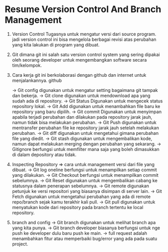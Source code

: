 # Resume Version Control And Branch Management
1. Version Control Tugasnya untuk mengatur versi dari source program. jadi version control ini  bisa mengelola berbagai revisi atas perubahan yang kita lakukan di program yang dibuat.

2. Git dimana git ini salah satu version control system yang sering dipakai oleh seorang developer untuk mengembangkan software secara tim/kelompok. 

3. Cara kerja git ini berkolaborasi dengan github dan internet untuk menjalankannya. github  

    -> Git config  digunakan untuk mengatur setting bagaimana git tampak dan bekerja.
    -> Git clone digunakan untuk mendownload apa yang sudah ada di repository.
    -> Git Status Digunakan untuk mengecek status repository lokal.
    -> Git Add digunakan untuk menambahkan file baru ke repository yang baru dipilih.
    -> Git commit Digunakan untuk menyimpan apabila terjadi perubahan dan dilakukan pada repository jarak jauh, namun tidak bisa melakukan perubahan.
    -> Git Push digunakan untuk mentransfer perubahan file ke repository jarak jauh setelah melakukan perubahan.
    -> Git diff digunakan untuk mengetahui gimana perubahan file yang diedit.
    -> Git stash digunakan untuk mengembalikan kode, namun dapat melakukan merging dengan perubahan yang sekarang.
    -> Gitignore berfungsi untuk memfilter mana saja yang boleh dimasukkan di dalam depository atau tidak.

4. Inspecting Repository
    => cara untuk management versi dari file yang dibuat.
    -> Git log oneline berfungsi untuk menampilkan setiap commit yang dilakukan.
    -> Git Checkout berfungsi untuk  menampilkan commit sebelumnya.
    -> Git Reset digunakan untuk mengembalikan cabang ke statusnya dalam penerapan sebelumnya.
    -> Git remote digunakan petunjuk ke versi repositori yang biasanya disimpan di server lain. 
    -> Git Fetch digunakan untuk mengetahui perubahan yang ada di remote repo/branch sejak kamu terakhir kali pull.
    -> Git pull digunakan untuk menyatukan kode dari repository pada branch tertentu ke local repository.
    
5. branch and config 
    -> Git branch digunakan untuk melihat branch apa yang kita punya.
    -> Git branch developer biasanya berfungsi untuk nge push ke developer   dulu baru push ke main.
    -> full request adalah  menambahkan fitur atau memperbaiki bug/error yang ada pada suatu project.




